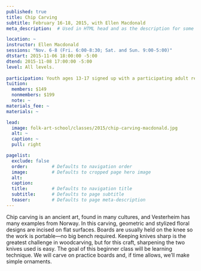 ```yaml
---
published: true
title: Chip Carving 
subtitle: February 16-18, 2015, with Ellen Macdonald 
meta_description:  # Used in HTML head and as the description for some search engines

location: ~
instructor: Ellen Macdonald 
sessions: "Nov. 6-8 (Fri. 6:00-8:30; Sat. and Sun. 9:00-5:00)"
dtstart: 2015-11-06 18:00:00 -5:00
dtend: 2015-11-08 17:00:00 -5:00
level: All levels. 
  
participation: Youth ages 13-17 signed up with a participating adult receive a 25% discount.
tuition:
  members: $149
  nonmembers: $199
  note: ~
materials_fee: ~
materials: ~

lead:
  image: folk-art-school/classes/2015/chip-carving-macdonald.jpg
  alt: ~
  caption: ~
  pull: right

pagelist:
  exclude: false
  order:         # Defaults to navigation order  
  image:         # Defaults to cropped page hero image
  alt:
  caption:
  title:         # Defaults to navigation title
  subtitle:      # Defaults to page subtitle
  teaser:        # Defaults to page meta-description 
---
```

Chip carving is an ancient art, found in many cultures, and Vesterheim has many examples from Norway. In this carving, geometric and stylized floral designs are incised on flat surfaces. Boards are usually held on the knee so the work is portable—no big bench required. Keeping knives sharp is the greatest challenge in woodcarving, but for this craft, sharpening the two knives used is easy. The goal of this beginner class will be learning technique. We will carve on practice boards and, if time allows, we’ll make simple ornaments.  